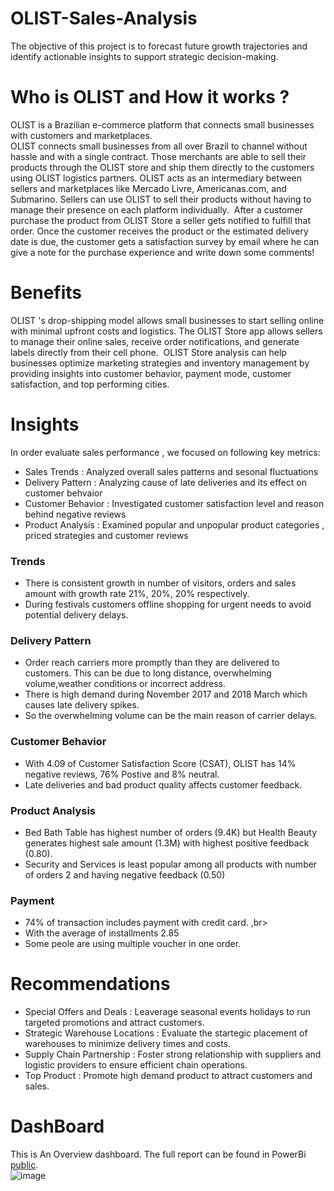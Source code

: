 # OLIST-Sales-Analysis
The objective of this project is to forecast future growth trajectories and identify actionable insights to support strategic decision-making.
# Who is OLIST and How it works ? 
OLIST is a Brazilian e-commerce platform that connects small businesses with customers and marketplaces. <br> OLIST connects small businesses from all over Brazil to channel without hassle and with a single contract. Those merchants are able to sell their products through the OLIST store and ship them directly to the customers using OLIST logistics partners.
OLIST acts as an intermediary between sellers and marketplaces like Mercado Livre, Americanas.com, and Submarino. Sellers can use OLIST to sell their products without having to manage their presence on each platform individually. 
After a customer purchase the product from OLIST Store a seller gets notified to fulfill that order. Once the customer receives the product or the estimated delivery date is due, the customer gets a satisfaction survey by email where he can give a note for the purchase experience and write down some comments!
# Benefits 
OLIST 's drop-shipping model allows small businesses to start selling online with minimal upfront costs and logistics.
The OLIST Store app allows sellers to manage their online sales, receive order notifications, and generate labels directly from their cell phone. 
OLIST Store analysis can help businesses optimize marketing strategies and inventory management by providing insights into customer behavior, payment mode, customer satisfaction, and top performing cities. 
# Insights
In order evaluate sales performance , we focused on following key metrics:
* Sales Trends : Analyzed overall sales patterns and sesonal fluctuations <br>
* Delivery Pattern : Analyzing cause of late deliveries and its effect on customer behvaior <br>
* Customer Behavior : Investigated customer satisfaction level and reason behind negative reviews <br>
* Product Analysis : Examined popular and unpopular product categories , priced strategies and customer reviews <br>
 
 ### Trends 
   * There is consistent growth in number of visitors, orders and sales amount with growth rate 21%, 20%, 20% respectively. <br>
   * During festivals customers offline shopping for urgent needs to avoid potential delivery delays. <br>
 ### Delivery Pattern
   * Order reach carriers more promptly than they are delivered to customers. This can be due to long distance, overwhelming volume,weather conditions or incorrect address.
   * There is high demand during November 2017 and 2018 March which causes late delivery spikes.
   * So the overwhelming volume can be the main reason of carrier delays.
 ### Customer Behavior 
   * With 4.09 of Customer Satisfaction Score (CSAT), OLIST has 14% negative reviews, 76% Postive and 8% neutral. <br>
   * Late deliveries and bad product quality affects customer feedback.
 ### Product Analysis 
   * Bed Bath Table has highest number of orders (9.4K) but Health Beauty generates highest sale amount (1.3M) with highest positive feedback (0.80).<br>
   * Security and Services is least popular among all products with number of orders 2 and having negative feedback (0.50)

 ### Payment
   * 74% of transaction includes payment with credit card. ,br>
   * With the average of installments 2.85 <br>
   * Some peole are using multiple voucher in one order.

# Recommendations
 * Special Offers and Deals : Leaverage seasonal events holidays to run targeted promotions and attract customers.
 * Strategic Warehouse Locations : Evaluate the startegic placement of warehouses to minimize delivery times and costs.
 * Supply Chain Partnership : Foster strong relationship with suppliers and logistic providers to ensure efficient chain operations.
 * Top Product : Promote high demand product to attract customers and sales.  

# DashBoard 
This is An Overview dashboard. The full report can be found in PowerBi [public](https://app.powerbi.com/view?r=eyJrIjoiMzgyODQ4Y2MtM2UxYy00ZGNkLWJjMmYtNDBkMTZiMjM4N2Y1IiwidCI6ImY5MmRjNzUyLWRjY2UtNDVkZi05YmI4LWM1NGMwNzYxZWNhMiJ9&pageName=b983d8cd8060e0a612e0). 
<br>
![image](https://github.com/user-attachments/assets/2e080723-d37e-4794-9f69-045c50e8e147)



